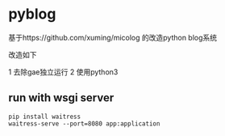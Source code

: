 # pyblog

基于https://github.com/xuming/micolog 的改造python blog系统

改造如下

1 去除gae独立运行
2 使用python3

## run with wsgi server

```
pip install waitress
waitress-serve --port=8080 app:application
```